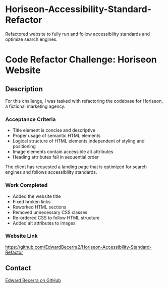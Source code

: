 # Horiseon-Accessibility-Standard-Refactor
Refactored website to fully run and follow accessibility standards and optimize search engines.

# Code Refactor Challenge: Horiseon Website

## Description

For this challenge, I was tasked with refactoring the codebase for Horiseon, a fictional marketing agency. 

### Acceptance Criteria

* Title element is concise and descriptive
* Proper usage of semantic HTML elements
* Logical structure of HTML elements independent of styling and positioning
* Image elements contain accessible alt attributes
* Heading attributes fall in sequential order

The client has requested a landing page that is optimized for search engines and follows accessibility standards.

### Work Completed

* Added the website title
* Fixed broken links
* Reworked HTML sections 
* Removed unnecessary CSS classes
* Re-ordered CSS to follow HTML structure
* Added alt attributes to images

### Website Link
https://github.com/EdwardBecerra2/Horiseon-Accessibility-Standard-Refactor


## Contact
[Edward Becerra on GitHub](http://github.com/EdwardBecerra2)